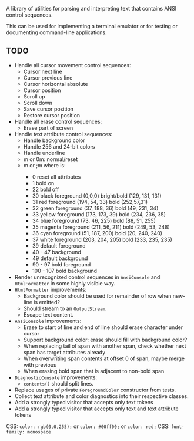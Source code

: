A library of utilities for parsing and interpreting text that contains ANSI control sequences.

This can be used for implementing a terminal emulator or for testing or documenting command-line applications.

## TODO

- Handle all cursor movement control sequences:
    - Cursor next line
    - Cursor previous line
    - Cursor horizontal absolute
    - Cursor position
    - Scroll up
    - Scroll down
    - Save cursor position
    - Restore cursor position
- Handle all erase control sequences:
    - Erase part of screen
- Handle text attribute control sequences:
    - Handle background color
    - Handle 256 and 24-bit colors
    - Handle underline
    - m or 0m: normal/reset
    - <n>m or <n>;<n>m where <n> is: 
        - 0 reset all attributes
        - 1 bold on
        - 22 bold off
        - 30 black foreground (0,0,0) bright/bold (129, 131, 131)
        - 31 red foreground (194, 54, 33) bold (252,57,31)
        - 32 green foreground (37, 188, 36) bold (49, 231, 34)
        - 33 yellow foreground (173, 173, 39) bold (234, 236, 35)
        - 34 blue foreground (73, 46, 225) bold (88, 51, 255)
        - 35 magenta foreground (211, 56, 211) bold (249, 53, 248)
        - 36 cyan foreground (51, 187, 200) bold (20, 240, 240)
        - 37 white foreground (203, 204, 205) bold (233, 235, 235)
        - 39 default foreground
        - 40 - 47 <x> background
        - 49 default background
        - 90 - 97 <x> bold foreground
        - 100 - 107 <x> bold background
- Render unrecognized control sequences in `AnsiConsole` and `HtmlFormatter` in some highly visible way.
- `HtmlFormatter` improvements:
    - Background color should be used for remainder of row when new-line is emitted?
    - Should stream to an `OutputStream`.
    - Escape text content.
- `AnsiConsole` improvements:
    - Erase to start of line and end of line should erase character under cursor
    - Support background color: erase should fill with background color?
    - When replacing tail of span with another span, check whether next span has target attributes already
    - When overwriting span contents at offset 0 of span, maybe merge with previous
    - When erasing bold span that is adjacent to non-bold span
- `DiagnosticConsole` improvements:
    - `contents()` should split lines.
- Replace usages of private `ForegroundColor` constructor from tests.
- Collect text attribute and color diagnostics into their respective classes.
- Add a strongly typed visitor that accepts only text tokens
- Add a strongly typed visitor that accepts only text and text attribute tokens

CSS: `color: rgb(0,0,255);` or `color: #00ff00;` or `color: red;`
CSS: `font-family: monospace`
